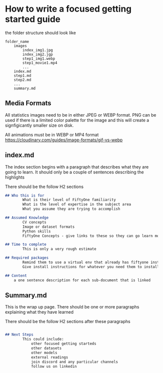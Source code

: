 # How to write a focused getting started guide

the folder structure should look like

```
folder_name
    images
        index_img1.jpg
        index_img2.jgp
        step1_img1.webp
        step1_movie1.mp4
        ...
    index.md
    step1.md
    step2.md
    ...
    summary.md
```

## Media Formats

All statistics images need to be in either JPEG or WEBP format. PNG can be used if there is a limited color palette for the
image and this will create a signfigicantly smaller size on disk.

All animations must be in WEBP or MP4 format
<https://cloudinary.com/guides/image-formats/gif-vs-webp>

## index.md

The index section begins with a paragraph that describes what they are going to learn. It should only be a couple of sentences describing the highlights

There should be the follow H2 sections

```markdown
## Who this is for
        What is their level of FiftyOne familiarity
        What is the level of expertise in the subject area
        What you assume they are trying to accomplish

## Assumed Knowledge
        CV concepts
        Image or dataset formats
        Python skills
        FiftyOne Concepts - give links to these so they can go learn more if they don't have the knowledge

## Time to complete
        This is only a very rough estimate

## Required packages
        Remind them to use a virtual env that already has fiftyone installed
        Give install instructions for whatever you need them to install. They should not hit any "package not installed" errors past this page

## Content
    a one sentence description for each sub-document that is linked

```

## Summary.md

This is the wrap up page. There should be one or more paragraphs explaining what they have learned

There should be the follow H2 sections after these paragraphs

```markdown

## Next Steps
        This could include:
            other focused getting starteds
            other datasets
            other models
            external readings
            join discord and any particular channels
            follow us on linkedin


```
